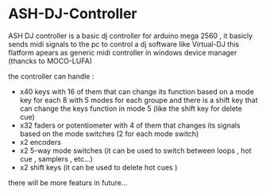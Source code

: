 # ASH-DJ-Controller


ASH DJ controller is a basic dj controller for arduino mega 2560 , it basicly sends midi signals to the pc to control a dj software like Virtual-DJ 
this flatform apears as generic midi controller in windows device manager (thancks to MOCO-LUFA)

the controller can handle :

* x40 keys with 16 of them that can change its function based on a mode key for each 8 with 5 modes for each groupe and there is a shift    key that can change the keys function in mode 5 (like the shift key for delete cue)
* x32 faders or potentiometer with 4 of them that changes its signals based on the mode switches (2 for each mode switch)
* x2 encoders
* x2 5-way mode switches (it can be used to switch between loops , hot cue , samplers , etc...)
* x2 shift keys (it can be used to delete hot cues )


there will be more featurs in future...
